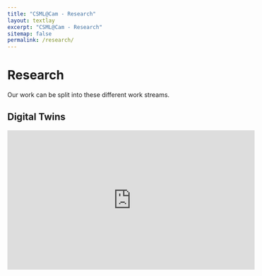 ```yaml
---
title: "CSML@Cam - Research"
layout: textlay
excerpt: "CSML@Cam - Research"
sitemap: false
permalink: /research/
---
```


# Research

Our work can be split into these different work streams.



## Digital Twins

<iframe width="560" height="315" src="https://www.youtube-nocookie.com/embed/cWIJNXQn8LI" frameborder="0" allow="accelerometer; autoplay; clipboard-write; encrypted-media; gyroscope; picture-in-picture" allowfullscreen></iframe>
